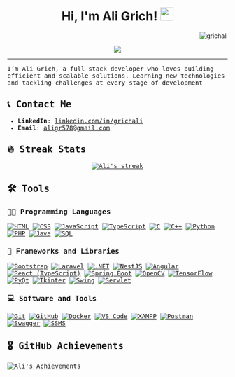 <h1 align="center">
Hi, I'm Ali Grich!
  <img src="https://media.giphy.com/media/hvRJCLFzcasrR4ia7z/giphy.gif" width="30"></h1>
 <img src="https://komarev.com/ghpvc/?username=grichali&label=Profile%20Views&color=0e75b6&style=flat" align='right' alt="grichali" />

<br/>

<!-- Typing SVG by DenverCoder1 - https://github.com/DenverCoder1/readme-typing-svg -->
<p align="center">
  <a href="https://github.com/DenverCoder1/readme-typing-svg"><img src="https://readme-typing-svg.herokuapp.com?lines=Computer+Engineering+Student;Full+Stack+Developer;AI%20Enthusiast;Always%20learning%20new%20things&center=true&width=380&height=45"></a>
</p>
<hr/>
<samp>
I’m Ali Grich, a full-stack developer who loves building efficient and scalable solutions. Learning new technologies and tackling challenges at every stage of development

## 📞 Contact Me

- **LinkedIn**: [linkedin.com/in/grichali](https://www.linkedin.com/in/grichali)
- **Email**: [aligr578@gmail.com](mailto:aligr578@gmail.com)



## 🔥 Streak Stats

<!-- GitHub Readme Streak Stats - https://github.com/DenverCoder1/github-readme-streak-stats -->
<p align="center">
  <a href="https://github.com/DenverCoder1/github-readme-streak-stats">
    <img title="🔥 Get streak stats for your profile at git.io/streak-stats" alt="Ali's streak" src="https://github-readme-streak-stats.herokuapp.com/?user=grichali&theme=monokai-metallian&hide_border=true"/>
  </a>
</p>

## 🛠️ Tools

### 👨‍💻 Programming Languages

<p>
    <a href="https://github.com/search?q=user%3Agrichali+is%3Arepo+language%3Ahtml"><img alt="HTML" src="https://img.shields.io/badge/HTML%20-%23E34F26.svg?logo=html5&logoColor=white"></a>
    <a href="https://github.com/search?q=user%3Agrichali+is%3Arepo+language%3acss"><img alt="CSS" src="https://img.shields.io/badge/CSS%20-%231572B6.svg?logo=css3&logoColor=white"></a>
    <a href="https://github.com/search?q=user%3Agrichali+is%3Arepo+language%3ajavascript"><img alt="JavaScript" src="https://img.shields.io/badge/JavaScript%20-%23F7DF1E.svg?logo=javascript&logoColor=black"></a>
    <a href="https://github.com/search?q=user%3Agrichali+is%3Arepo+language%3atypescript"><img alt="TypeScript" src="https://img.shields.io/badge/TypeScript-%232B72B7.svg?logo=typescript&logoColor=white"></a>
    <a href="https://github.com/search?q=user%3Agrichali+is%3Arepo+language%3Ac"><img alt="C" src="https://img.shields.io/badge/C%20-%232370ED.svg?logo=c&logoColor=white"></a>
    <a href="https://github.com/search?q=user%3Agrichali+is%3Arepo+language%3acpp"><img alt="C++" src="https://img.shields.io/badge/C++%20-%2300599C.svg?logo=c%2B%2B&logoColor=white"></a>
    <a href="https://github.com/search?q=user%3Agrichali+is%3Arepo+language%3apython"><img alt="Python" src="https://img.shields.io/badge/Python%20-%2314354C.svg?logo=python&logoColor=white"></a>
    <a href="https://github.com/search?q=user%3Agrichali+is%3Arepo+language%3aphp"><img alt="PHP" src="https://img.shields.io/badge/PHP-%23777BB4.svg?logo=php&logoColor=white"></a>
    <a href="https://github.com/search?q=user%3Agrichali+is%3Arepo+language%3Ajava"><img alt="Java" src="https://img.shields.io/badge/Java-%23007396.svg?logo=java&logoColor=white"></a>
    <a href="https://github.com/search?q=user%3Agrichali+is%3Arepo+language%3asql"><img alt="SQL" src="https://img.shields.io/badge/SQL%20-%23025E8C.svg?logo=amazon-dynamodb&logoColor=white"></a>
</p>

### 🧰 Frameworks and Libraries

<p>
    <a href="#"><img alt="Bootstrap" src="https://img.shields.io/badge/Bootstrap-%23563D7C.svg?logo=bootstrap&logoColor=white"></a>
    <a href="#"><img alt="Laravel" src="https://img.shields.io/badge/Laravel-%23F05240.svg?logo=laravel&logoColor=white"></a>
    <a href="#"><img alt=".NET" src="https://img.shields.io/badge/.NET-%23246D6F.svg?logo=.net&logoColor=white"></a>
    <a href="#"><img alt="NestJS" src="https://img.shields.io/badge/NestJS-%23E0234E.svg?logo=nestjs&logoColor=white"></a>
    <a href="#"><img alt="Angular" src="https://img.shields.io/badge/Angular-%23E23237.svg?logo=angular&logoColor=white"></a>
    <a href="#"><img alt="React (TypeScript)" src="https://img.shields.io/badge/React%20(TypeScript)-%2361DAFB.svg?logo=react&logoColor=black"></a>
    <a href="#"><img alt="Spring Boot" src="https://img.shields.io/badge/Spring%20Boot-%236DB33F.svg?logo=springboot&logoColor=white"></a>
    <a href="#"><img alt="OpenCV" src="https://img.shields.io/badge/OpenCV-%23003B57.svg?logo=opencv&logoColor=white"></a>
    <a href="#"><img alt="TensorFlow" src="https://img.shields.io/badge/TensorFlow-%23FF6F00.svg?logo=tensorflow&logoColor=white"></a>
    <a href="#"><img alt="PyQt" src="https://img.shields.io/badge/PyQt-%234B8BBE.svg?logo=python&logoColor=white"></a>
    <a href="#"><img alt="Tkinter" src="https://img.shields.io/badge/Tkinter-%2337646F.svg?logo=python&logoColor=white"></a>
    <a href="#"><img alt="Swing" src="https://img.shields.io/badge/Swing-%23100D80.svg?logo=java&logoColor=white"></a>
    <a href="#"><img alt="Servlet" src="https://img.shields.io/badge/Servlet-%2312116C.svg?logo=java&logoColor=white"></a>
</p>


### 💻 Software and Tools

<p>
    <a href="#"><img alt="Git" src="https://img.shields.io/badge/Git%20-%23F05033.svg?logo=git&logoColor=white"></a>
    <a href="#"><img alt="GitHub" src="https://img.shields.io/badge/GitHub-%23121011.svg?logo=github&logoColor=white"></a>
    <a href="#"><img alt="Docker" src="https://img.shields.io/badge/Docker-%230db7ed.svg?logo=docker&logoColor=white"></a>
    <a href="#"><img alt="VS Code" src="https://img.shields.io/badge/Visual%20Studio%20Code-0078d7.svg?logo=visual-studio-code&logoColor=white"></a>
    <a href="#"><img alt="XAMPP" src="https://img.shields.io/badge/XAMPP-%23f5e81e.svg?logo=xampp&logoColor=black"></a>
    <a href="#"><img alt="Postman" src="https://img.shields.io/badge/Postman-%23FF6C37.svg?logo=postman&logoColor=white"></a>
    <a href="#"><img alt="Swagger" src="https://img.shields.io/badge/Swagger-%2380D3F7.svg?logo=swagger&logoColor=white"></a>
    <a href="#"><img alt="SSMS" src="https://img.shields.io/badge/SQL%20Server%20Management%20Studio-%232e6c82.svg?logo=microsoft-sql-server&logoColor=white"></a>
</p>

## 🎖️ GitHub Achievements
  

<a href="https://github.com/ryo-ma/github-profile-trophy"> 
    <img src="https://github-profile-trophy.vercel.app/?username=grichali&theme=darkhub&no-frame=true&no-bg=true&margin-w=4" alt="Ali's Achievements" />
</a>

